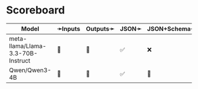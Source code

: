 # Scoreboard

| Model                             | ➛Inputs   | Outputs➛   | JSON➛   | JSON+Schema➛   | Chat | Streaming | Tools | Batch | Seed | Files | Citations | Thinking |
| --------------------------------- | --------- | ---------- | ------- | -------------- | ---- | --------- | ----- | ----- | ---- | ----- | --------- | -------- |
| meta-llama/Llama-3.3-70B-Instruct | 💬        | 💬         | ✅      | ❌             | ✅   | ✅        | 💨🧐  | ❌    | ✅   | ❌    | ❌        | ❌       |
| Qwen/Qwen3-4B                     | 💬        | 💬         | ✅      | 🤪             | ✅   | ✅🚩      | 💨🧐  | ❌    | ✅   | ❌    | ❌        | ✅       |
